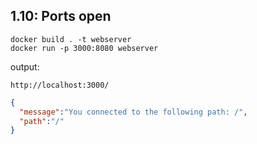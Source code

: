 ## 1.10: Ports open

```
docker build . -t webserver
docker run -p 3000:8080 webserver
```

output:

`http://localhost:3000/`

```json
{
  "message":"You connected to the following path: /",
  "path":"/"
}
```